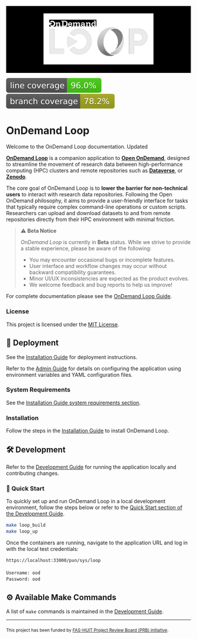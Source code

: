 <div style="width: 100%; background-color: black; padding: 20px 0; text-align: center;">
  <img src="docs/guide/content/assets/banner.png" alt="OnDemand Loop Logo" style="max-width: 300px;">
</div>

![Line coverage](docs/badges/coverage-line.svg)
![Branch coverage](docs/badges/coverage-branch.svg)

# OnDemand Loop
Welcome to the OnDemand Loop documentation. Updated

[**OnDemand Loop**](https://github.com/IQSS/ondemand-loop) is a companion application to [**Open OnDemand**](https://openondemand.org), designed to streamline the movement of research data between high-performance computing (HPC) clusters and remote repositories such as [**Dataverse**](https://dataverse.org), or [**Zenodo**](https://zenodo.org).

The core goal of OnDemand Loop is to **lower the barrier for non-technical users** to interact with research data repositories. Following the Open OnDemand philosophy, it aims to provide a user-friendly interface for tasks that typically require complex command-line operations or custom scripts. Researchers can upload and download datasets to and from remote repositories directly from their HPC environment with minimal friction.

> ⚠️ **Beta Notice**
>
> *OnDemand Loop* is currently in **Beta** status. While we strive to provide a stable experience, please be aware of the following:
>
> - You may encounter occasional bugs or incomplete features.
> - User interface and workflow changes may occur without backward compatibility guarantees.
> - Minor UI/UX inconsistencies are expected as the product evolves.
> - We welcome feedback and bug reports to help us improve!

For complete documentation please see the [OnDemand Loop Guide](https://iqss.github.io/ondemand-loop/).

### License
This project is licensed under the [MIT License](LICENSE).

## 🚀 Deployment
See the [Installation Guide](https://iqss.github.io/ondemand-loop/installation/) for deployment instructions.

Refer to the [Admin Guide](https://iqss.github.io/ondemand-loop/admin/) for details on configuring the application using environment variables and YAML configuration files.

### System Requirements
See the [Installation Guide system requirements section](https://iqss.github.io/ondemand-loop/installation/#system-requirements).

### Installation
Follow the steps in the [Installation Guide](https://iqss.github.io/ondemand-loop/installation/#building-the-application) to install OnDemand Loop.

## 🛠️ Development
Refer to the [Development Guide](https://iqss.github.io/ondemand-loop/development_guide/) for running the application locally and contributing changes.

### 🚀 Quick Start
To quickly set up and run OnDemand Loop in a local development environment,
follow the steps below or refer to the [Quick Start section of the Development Guide](https://iqss.github.io/ondemand-loop/development_guide/#quick-start).

```sh
make loop_build
make loop_up
```

Once the containers are running, navigate to the application URL and log in with the local test credentials:

```sh
https://localhost:33000/pun/sys/loop

Username: ood
Password: ood
```


## ⚙️ Available Make Commands
A list of `make` commands is maintained in the [Development Guide](https://iqss.github.io/ondemand-loop/development_guide/local_environment/#make-commands).

---

<sub>This project has been funded by [FAS-HUIT Project Review Board (PRB) initiative](https://adminops.fas.harvard.edu/FAS-HUIT-PRB).</sub>